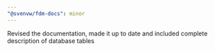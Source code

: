```yaml
---
"@svenvw/fdm-docs": minor
---
```


Revised the documentation, made it up to date and included complete description of database tables
